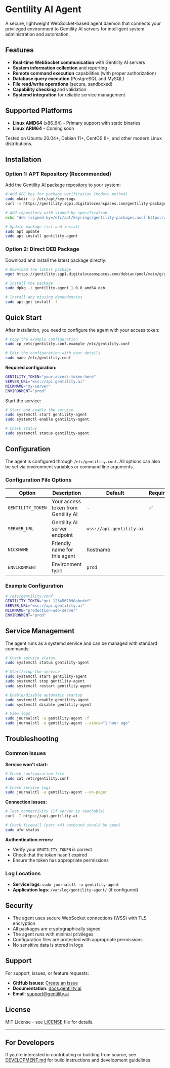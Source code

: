 # Gentility AI Agent

A secure, lightweight WebSocket-based agent daemon that connects your privileged environment to Gentility AI servers for intelligent system administration and automation.

## Features

- **Real-time WebSocket communication** with Gentility AI servers
- **System information collection** and reporting
- **Remote command execution** capabilities (with proper authorization)
- **Database query execution** (PostgreSQL and MySQL)
- **File read/write operations** (secure, sandboxed)
- **Capability checking** and validation
- **Systemd integration** for reliable service management

## Supported Platforms

- **Linux AMD64** (x86_64) - Primary support with static binaries
- **Linux ARM64** - Coming soon

Tested on Ubuntu 20.04+, Debian 11+, CentOS 8+, and other modern Linux distributions.

## Installation

### Option 1: APT Repository (Recommended)

Add the Gentility AI package repository to your system:

```bash
# Add GPG key for package verification (modern method)
sudo mkdir -p /etc/apt/keyrings
curl -s https://gentility.sgp1.digitaloceanspaces.com/gentility-packages.gpg | sudo tee /etc/apt/keyrings/gentility-packages.asc > /dev/null

# Add repository with signed-by specification
echo "deb [signed-by=/etc/apt/keyrings/gentility-packages.asc] https://gentility.sgp1.digitaloceanspaces.com/debian/ stable main" | sudo tee /etc/apt/sources.list.d/gentility.list

# Update package list and install
sudo apt update
sudo apt install gentility-agent
```

### Option 2: Direct DEB Package

Download and install the latest package directly:

```bash
# Download the latest package
wget https://gentility.sgp1.digitaloceanspaces.com/debian/pool/main/g/gentility-agent/gentility-agent_1.0.0_amd64.deb

# Install the package
sudo dpkg -i gentility-agent_1.0.0_amd64.deb

# Install any missing dependencies
sudo apt-get install -f
```

## Quick Start

After installation, you need to configure the agent with your access token:

```bash
# Copy the example configuration
sudo cp /etc/gentility.conf.example /etc/gentility.conf

# Edit the configuration with your details
sudo nano /etc/gentility.conf
```

**Required configuration:**
```bash
GENTILITY_TOKEN="your-access-token-here"
SERVER_URL="wss://api.gentility.ai"
NICKNAME="my-server"
ENVIRONMENT="prod"
```

Start the service:
```bash
# Start and enable the service
sudo systemctl start gentility-agent
sudo systemctl enable gentility-agent

# Check status
sudo systemctl status gentility-agent
```

## Configuration

The agent is configured through `/etc/gentility.conf`. All options can also be set via environment variables or command line arguments.

### Configuration File Options

| Option | Description | Default | Required |
|--------|-------------|---------|----------|
| `GENTILITY_TOKEN` | Your access token from Gentility AI | - | ✅ |
| `SERVER_URL` | Gentility AI server endpoint | `wss://api.gentility.ai` | |
| `NICKNAME` | Friendly name for this agent | hostname | |
| `ENVIRONMENT` | Environment type | `prod` | |

### Example Configuration

```bash
# /etc/gentility.conf
GENTILITY_TOKEN="gnt_1234567890abcdef"
SERVER_URL="wss://api.gentility.ai"
NICKNAME="production-web-server"
ENVIRONMENT="prod"
```

## Service Management

The agent runs as a systemd service and can be managed with standard commands:

```bash
# Check service status
sudo systemctl status gentility-agent

# Start/stop the service
sudo systemctl start gentility-agent
sudo systemctl stop gentility-agent
sudo systemctl restart gentility-agent

# Enable/disable automatic startup
sudo systemctl enable gentility-agent
sudo systemctl disable gentility-agent

# View logs
sudo journalctl -u gentility-agent -f
sudo journalctl -u gentility-agent --since="1 hour ago"
```

## Troubleshooting

### Common Issues

**Service won't start:**
```bash
# Check configuration file
sudo cat /etc/gentility.conf

# Check service logs
sudo journalctl -u gentility-agent --no-pager
```

**Connection issues:**
```bash
# Test connectivity (if server is reachable)
curl -I https://api.gentility.ai

# Check firewall (port 443 outbound should be open)
sudo ufw status
```

**Authentication errors:**
- Verify your `GENTILITY_TOKEN` is correct
- Check that the token hasn't expired
- Ensure the token has appropriate permissions

### Log Locations

- **Service logs**: `sudo journalctl -u gentility-agent`
- **Application logs**: `/var/log/gentility-agent/` (if configured)

## Security

- The agent uses secure WebSocket connections (WSS) with TLS encryption
- All packages are cryptographically signed
- The agent runs with minimal privileges
- Configuration files are protected with appropriate permissions
- No sensitive data is stored in logs

## Support

For support, issues, or feature requests:

- **GitHub Issues**: [Create an issue](https://github.com/gentility-ai/gentility-agent/issues)
- **Documentation**: [docs.gentility.ai](https://docs.gentility.ai)
- **Email**: support@gentility.ai

## License

MIT License - see [LICENSE](LICENSE) file for details.

---

## For Developers

If you're interested in contributing or building from source, see [DEVELOPMENT.md](DEVELOPMENT.md) for build instructions and development guidelines.
